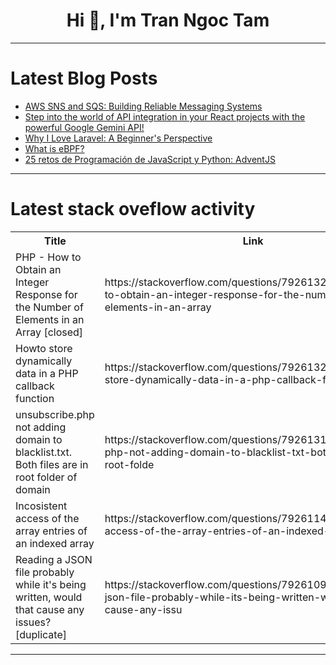 <h1 align="center">Hi 👋, I'm Tran Ngoc Tam</h1>

---

# Latest Blog Posts 
<!-- BLOG-POST-LIST:START -->
- [AWS SNS and SQS: Building Reliable Messaging Systems](https://dev.to/msalbrain/aws-sns-and-sqs-building-reliable-messaging-systems-1971)
- [Step into the world of API integration in your React projects with the powerful Google Gemini API!](https://dev.to/tahrim_bilal/step-into-the-world-of-api-integration-in-your-react-projects-with-the-powerful-google-gemini-api-abe)
- [Why I Love Laravel: A Beginner&#39;s Perspective](https://dev.to/haythembekir20/why-i-love-laravel-a-beginners-perspective-46o8)
- [What is eBPF?](https://dev.to/klip_klop/what-is-ebpf-ke0)
- [25 retos de Programación de JavaScript y Python: AdventJS](https://dev.to/midudev/25-retos-de-programacion-de-javascript-y-python-adventjs-2gj0)
<!-- BLOG-POST-LIST:END -->

---

# Latest stack oveflow activity
<table>
  <tr><th>Title</th><th>Link</th></tr>
  <!-- STACKOVERFLOW:START --><tr><td>PHP - How to Obtain an Integer Response for the Number of Elements in an Array [closed]</td><td>https://stackoverflow.com/questions/79261326/php-how-to-obtain-an-integer-response-for-the-number-of-elements-in-an-array</td></tr><tr><td>Howto store dynamically data in a PHP callback function</td><td>https://stackoverflow.com/questions/79261320/howto-store-dynamically-data-in-a-php-callback-function</td></tr><tr><td>unsubscribe.php not adding domain to blacklist.txt. Both files are in root folder of domain</td><td>https://stackoverflow.com/questions/79261319/unsubscribe-php-not-adding-domain-to-blacklist-txt-both-files-are-in-root-folde</td></tr><tr><td>Incosistent access of the array entries of an indexed array</td><td>https://stackoverflow.com/questions/79261146/incosistent-access-of-the-array-entries-of-an-indexed-array</td></tr><tr><td>Reading a JSON file probably while it&#39;s being written, would that cause any issues? [duplicate]</td><td>https://stackoverflow.com/questions/79261099/reading-a-json-file-probably-while-its-being-written-would-that-cause-any-issu</td></tr><!-- STACKOVERFLOW:END -->
</table>

---



